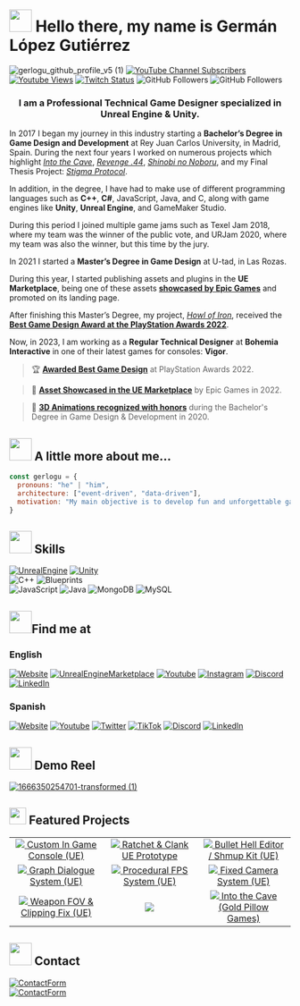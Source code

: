 # <img src="https://media.giphy.com/media/m0dmKBkncVETJv2h0S/giphy.gif" width="40"> Hello there, my name is Germán López Gutiérrez
![gerlogu_github_profile_v5 (1)](https://user-images.githubusercontent.com/55363746/223778894-fb42f819-b7e1-4b3e-a5b3-da0af5ba349d.png)
[![YouTube Channel Subscribers](https://img.shields.io/youtube/channel/subscribers/UChWqR3TZ8-L94nlUdGbMnrA?style=social)](https://youtube.com/gerlogu?sub_confirmation=1)
[![Youtube Views](https://img.shields.io/youtube/channel/views/UChWqR3TZ8-L94nlUdGbMnrA?style=social)](https://youtube.com/gerlogu?sub_confirmation=1)
[![Twitch Status](https://img.shields.io/twitch/status/gerlogu?style=social)](https://twitch.com/gerlogu)
![GitHub Followers](https://img.shields.io/github/followers/gerlogu?style=social)
![GitHub Followers](https://img.shields.io/github/stars/gerlogu?style=social)

### <div align="center">I am a Professional Technical Game Designer specialized in Unreal Engine & Unity.

In 2017 I began my journey in this industry starting a **Bachelor’s Degree in Game Design and Development** at Rey Juan Carlos University, in Madrid, Spain. During the next four years I worked on numerous projects which highlight _[Into the Cave](https://gerlogu.com/portfolio/into-the-cave/)_, _[Revenge .44](https://gerlogu.com/portfolio/revenge-44/)_, _[Shinobi no Noboru](https://gerlogu.com/portfolio/shinobi-no-noboru/)_, and my Final Thesis Project: _[Stigma Protocol](https://gerlogu.com/portfolio/stigma-protocol/)_.

In addition, in the degree, I have had to make use of different programming languages such as **C++**, **C#**, JavaScript, Java, and C, along with game engines like **Unity**, **Unreal Engine**, and GameMaker Studio.

During this period I joined multiple game jams such as Texel Jam 2018, where my team was the winner of the public vote, and URJam 2020, where my team was also the winner, but this time by the jury.

In 2021 I started a **Master’s Degree in Game Design** at U-tad, in Las Rozas. 

During this year, I started publishing assets and plugins in the **UE Marketplace**, being one of these assets **[showcased by Epic Games](https://gerlogu.com/achievements/asset-showcased-in-the-ue-marketplace/)** and promoted on its landing page.

After finishing this Master’s Degree, my project, _[Howl of Iron](https://gerlogu.com/portfolio/howl-of-iron/)_, received the **[Best Game Design Award at the PlayStation Awards 2022](https://gerlogu.com/achievements/awarded-for-best-game-design-at-ps-awards/)**.

Now, in 2023, I am working as a **Regular Technical Designer** at **Bohemia Interactive** in one of their latest games for consoles: **Vigor**.
	
> 🏆 [**Awarded Best Game Design**](https://gerlogu.com/achievements/awarded-for-best-game-design-at-ps-awards/) at PlayStation Awards 2022.
	
> 🧰 [**Asset Showcased in the UE Marketplace**](https://gerlogu.com/achievements/asset-showcased-in-the-ue-marketplace/) by Epic Games in 2022.
	
> 🤺 [**3D Animations recognized with honors**](https://gerlogu.com/portfolio/cathartic-future/) during the Bachelor's Degree in Game Design & Development in 2020.

## <img src="https://media.giphy.com/media/4oIphVfzbpifdWjdd7/giphy.gif" width="40"> A little more about me...
```javascript
const gerlogu = {
  pronouns: "he" | "him",
  architecture: ["event-driven", "data-driven"],
  motivation: "My main objective is to develop fun and unforgettable games where gameplay is the main attraction"
}
```


## <img src="https://media.giphy.com/media/D4wj7Ffx9fsEAy7B0h/giphy.gif" width="40"> Skills
[![UnrealEngine](https://img.shields.io/badge/Unreal_Engine-d1cd6a?style=for-the-badge&logo=unrealengine&logoColor=white&labelColor=101010)](https://gerlogu.com/projects/unreal-engine/)
[![Unity](https://img.shields.io/badge/Unity-0066A1?style=for-the-badge&logo=unity&logoColor=white&labelColor=101010)](https://gerlogu.com/projects/unity/)</br>
![C++](https://img.shields.io/badge/C++-0066A1?style=for-the-badge&logo=c&logoColor=white&labelColor=101010)
![Blueprints](https://img.shields.io/badge/Blueprints_Visual_Scripting-d1cd6a?style=for-the-badge&logo=unrealengine&logoColor=white&labelColor=101010)</br>
![JavaScript](https://img.shields.io/badge/JavaScript-F7DF1E?style=for-the-badge&logo=javascript&logoColor=white&labelColor=101010)
![Java](https://img.shields.io/badge/Java-007396?style=for-the-badge&logo=java&logoColor=white&labelColor=101010)
![MongoDB](https://img.shields.io/badge/MongoDB-339933?style=for-the-badge&logo=mongodb&logoColor=white&labelColor=101010)
![MySQL](https://img.shields.io/badge/MySQL-0066A1?style=for-the-badge&logo=mysql&logoColor=white&labelColor=101010)

## <img src="https://media.giphy.com/media/cKW0BJ33aO8ZcF7wlo/giphy.gif" width="40">Find me at
### English
[![Website](https://img.shields.io/badge/My_Website-gerlogu.com-0066A1?style=for-the-badge&logo=wordpress&logoColor=white&labelColor=101010)](https://gerlogu.com/)
[![UnrealEngineMarketplace](https://img.shields.io/badge/UE_Marketplace-Gerlogu-FFDD00?style=for-the-badge&logo=unrealengine&logoColor=white&labelColor=101010)](https://www.unrealengine.com/marketplace/en-US/profile/Gerlogu?count=20&sortBy=effectiveDate&sortDir=DESC&start=0)
[![Youtube](https://img.shields.io/badge/YouTube-Germán_López_•_Portfolio-cf2000?style=for-the-badge&logo=youtube&logoColor=white&labelColor=101010)](https://www.youtube.com/channel/UCUQkvmq6x0K-aLXb2B7yg9A)
[![Instagram](https://img.shields.io/badge/Instagram-@gerlogu-ed3e90?style=for-the-badge&logo=instagram&logoColor=white&labelColor=101010)](https://www.instagram.com/gerlogu/)
[![Discord](https://img.shields.io/badge/Discord-gerlogu-5865F2?style=for-the-badge&logo=discord&logoColor=white&labelColor=101010)](https://discordapp.com/users/235829496278679553)
[![LinkedIn](https://img.shields.io/badge/LinkedIn-Germán_López_Gutiérrez-0077B5?style=for-the-badge&logo=linkedin&logoColor=white&labelColor=101010)](https://www.linkedin.com/in/german-lopez-gutierrez)</br>

### Spanish
[![Website](https://img.shields.io/badge/Mi_Página_Web-gerlogu.com-0066A1?style=for-the-badge&logo=wordpress&logoColor=white&labelColor=101010)](https://gerlogu.com)
[![Youtube](https://img.shields.io/badge/YouTube-Gerlogu-cf2000?style=for-the-badge&logo=youtube&logoColor=white&labelColor=101010)](https://www.youtube.com/gerlogu)
[![Twitter](https://img.shields.io/badge/Twitter-@GermanLopez_ES-1DA1F2?style=for-the-badge&logo=twitter&logoColor=white&labelColor=101010)](https://twitter.com/GermanLopez_ES)
[![TikTok](https://img.shields.io/badge/TikTok-@gerlogu29-9441fa?style=for-the-badge&logo=tiktok&logoColor=white&labelColor=101010)](https://www.tiktok.com/@gerlogu29)
[![Discord](https://img.shields.io/badge/Discord-gerlogu-5865F2?style=for-the-badge&logo=discord&logoColor=white&labelColor=101010)](https://discordapp.com/users/235829496278679553)
[![LinkedIn](https://img.shields.io/badge/LinkedIn-Germán_López_Gutiérrez-0077B5?style=for-the-badge&logo=linkedin&logoColor=white&labelColor=101010)](https://www.linkedin.com/in/german-lopez-gutierrez/?locale=es_ES)</br>

## <img src="https://media.giphy.com/media/iIZO5d4IfSa0nkyLju/giphy.gif" width="40"> Demo Reel
[![1666350254701-transformed (1)](https://user-images.githubusercontent.com/55363746/222960947-eb7bbc9d-232b-4303-b34d-44ba88d871aa.png)](https://gerlogu.com/demo-reel)



## <img src="https://media.giphy.com/media/02UcS4abtGiipuMkBa/giphy.gif" width="30"> Featured Projects

<table style="width:100%">
  <tr>
    <td align="center">
	<a href="https://github.com/gerlogu/CustomInGameConsole">
  		<img src="https://user-images.githubusercontent.com/55363746/223489190-0af2c3d6-2769-4710-bb91-eca54b2885d9.png">
	</a>
	<a href="https://github.com/gerlogu/CustomInGameConsole">Custom In Game Console (UE)</a>
	</td>
    <td align="center">
	<a href="https://github.com/gerlogu/RatchetAndClank-UE-Prototype">
  		<img src="https://user-images.githubusercontent.com/55363746/223489599-047945e0-b5e7-443e-95bb-d0d9021328e2.png">
	</a>
	<a href="https://github.com/gerlogu/RatchetAndClank-UE-Prototype">Ratchet & Clank UE Prototype</a>
	</td>
    <td align="center">
	<a href="https://github.com/gerlogu/BulletHellEditor">
  		<img src="https://user-images.githubusercontent.com/55363746/223489828-e8789592-62dd-43c4-a348-bb00aef1c5f5.png">
	</a>
	<a href="https://github.com/gerlogu/BulletHellEditor">Bullet Hell Editor / Shmup Kit (UE)</a>
	</td>
  </tr>
  <tr>
    <td align="center">
	<a href="https://github.com/gerlogu/GraphDialogueSystem">
  		<img src="https://user-images.githubusercontent.com/55363746/223489794-a2f99e67-29c9-4f5c-8b62-e00f5055a01b.png">
	</a>
	<a href="https://github.com/gerlogu/GraphDialogueSystem">Graph Dialogue System (UE)</a>
	</td>
    <td align="center">
	<a href="https://github.com/gerlogu/ProceduralFPSAnimationsPlugin">
  		<img src="https://user-images.githubusercontent.com/55363746/223490355-a1eea54c-7265-4c9f-8572-3d6af840950f.png">
	</a>
	<a href="https://github.com/gerlogu/ProceduralFPSAnimationsPlugin">Procedural FPS System (UE)</a>
	</td>
    <td align="center">
	<a href="https://github.com/gerlogu/FixedCameraSystem">
  		<img src="https://user-images.githubusercontent.com/55363746/223489927-fac0dd56-dd56-47f4-bc55-fed7dfbc52c7.png">
	</a>
	<a href="https://github.com/gerlogu/FixedCameraSystem">Fixed Camera System (UE)</a>
	</td>
  </tr>
<tr>	
	</td>
	  <td align="center">
	<a href="https://github.com/gerlogu/WeaponFOVAndClippingFix">
  		<img src="https://user-images.githubusercontent.com/55363746/223490189-333d2a6e-4230-4a72-8c08-73dc04178c94.png">
	</a>
	<a href="https://github.com/gerlogu/WeaponFOVAndClippingFix">Weapon FOV & Clipping Fix (UE)</a>
	</td>
	<td align="center">
		<div align="center"><img src="https://github-readme-stats.vercel.app/api?username=gerlogu&show_icons=true&count_private=true&hide_border=true&theme=transparent&hide=prs,issues,contribs&disable_animations=false" 			align="center" /></div> 
	</td>
	<td align="center">
	<a href="https://github.com/GoldPillowGames/IntoTheCave">
  		<img src="https://user-images.githubusercontent.com/55363746/223490065-1950b464-47e3-4235-af0c-87933b32d0cc.png">
	</a>
	<a href="https://github.com/GoldPillowGames/IntoTheCave">Into the Cave (Gold Pillow Games)</a>
	</td>
	</tr>
</table>

## <img src="https://media.giphy.com/media/ZqaZekJ3mPMmeMew4A/giphy.gif" width="40"> Contact
[![ContactForm](https://img.shields.io/badge/Contact_Form-Write_me_here!-339933?style=for-the-badge&logo=gmail&logoColor=white&labelColor=101010)](https://www.gerlogu.com/bio/#contact)</br>
[![ContactForm](https://img.shields.io/badge/EMAIL-contact@gerlogu.com-0066A1?style=for-the-badge&logo=gmail&logoColor=white&labelColor=101010)](mailto:contact@gerlogu.com)</br>

<!--
**gerlogu/gerlogu** is a ✨ _special_ ✨ repository because its `README.md` (this file) appears on your GitHub profile.

Here are some ideas to get you started:

- 🔭 I’m currently working on ...
- 🌱 I’m currently learning ...
- 👯 I’m looking to collaborate on ...
- 🤔 I’m looking for help with ...
- 💬 Ask me about ...
- 📫 How to reach me: ...
- 😄 Pronouns: ...
- ⚡ Fun fact: ...
-->
